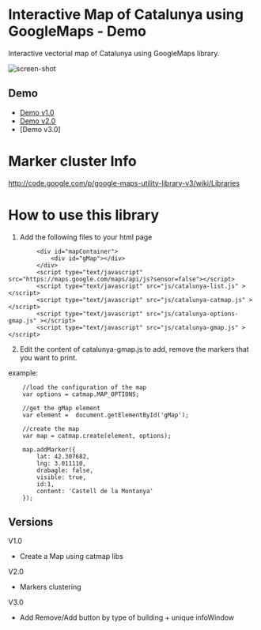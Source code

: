# Interactive Map of Catalunya using GoogleMaps - Demo
Interactive vectorial map of Catalunya using GoogleMaps library.

<img src="https://github.com/eballo/catalunya-gmap/blob/develop/screenshot/screenshot-v2.png" alt="screen-shot" align="center" />

## Demo

- [Demo v1.0](http://demo.catalunyamedieval.es/gmap1)
- [Demo v2.0](http://demo.catalunyamedieval.es/gmap2)
- [Demo v3.0]

# Marker cluster Info
http://code.google.com/p/google-maps-utility-library-v3/wiki/Libraries

# How to use this library

1. Add the following files to your html page

```
		<div id="mapContainer">
			<div id="gMap"></div>
		</div>
		<script type="text/javascript" src="https://maps.google.com/maps/api/js?sensor=false"></script>
		<script type="text/javascript" src="js/catalunya-list.js" ></script>
		<script type="text/javascript" src="js/catalunya-catmap.js" ></script>
		<script type="text/javascript" src="js/catalunya-options-gmap.js" ></script>
		<script type="text/javascript" src="js/catalunya-gmap.js" ></script>
```
2. Edit the content of catalunya-gmap.js to add, remove the markers that you want to print.

example:
```
	//load the configuration of the map
	var options = catmap.MAP_OPTIONS;

	//get the gMap element
	var element =  document.getElementById('gMap');

	//create the map
	var map = catmap.create(element, options);

	map.addMarker({
		lat: 42.307682, 
		lng: 3.011110,
		drabagle: false,
		visible: true,
		id:1,
		content: 'Castell de la Montanya'
	});
```

## Versions

V1.0 
- Create a Map using catmap libs

V2.0
- Markers clustering

V3.0
- Add Remove/Add button by type of building + unique infoWindow
